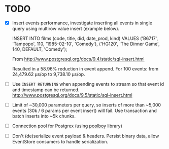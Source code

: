 # TODO

-[x] Insert events performance, investigate inserting all events in single query using multirow value insert (example below).

	INSERT INTO films (code, title, did, date_prod, kind) VALUES
    ('B6717', 'Tampopo', 110, '1985-02-10', 'Comedy'),
    ('HG120', 'The Dinner Game', 140, DEFAULT, 'Comedy');

    From http://www.postgresql.org/docs/9.4/static/sql-insert.html

    Resulted in a 58.96% reduction in event append. For 100 events: from 24,479.62 µs/op to 9,738.10 µs/op.

-[ ] Use `INSERT RETURNING` when appending events to stream so that event id and timestamp can be returned.
     http://www.postgresql.org/docs/9.5/static/sql-insert.html

-[ ] Limit of ~30,000 parameters per query, so inserts of more than ~5,000 events (30k / 6 params per event insert) will fail.
     Use transaction and batch inserts into ~5k chunks.

-[ ] Connection pool for Postgrex (using [poolboy](https://github.com/devinus/poolboy) library)

-[ ] Don't (de)serialize event payload & headers. Persist binary data, allow EventStore consumers to handle serialization.
